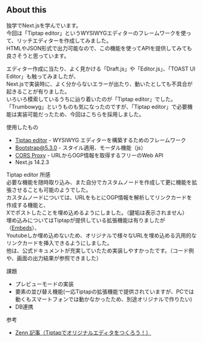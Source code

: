 ## About this

独学でNext.jsを学んでいます。  
今回は「Tiptap editor」というWYSIWYGエディターのフレームワークを使って、リッチエディターを作成してみました。  
HTMLやJSON形式で出力可能なので、この機能を使ってAPIを提供してみても良さそうと思っています。  

エディター作成に当たり、よく見かける「Draft.js」や「Editor.js」、「TOAST UI Editor」も触ってみましたが、  
Next.jsで実装時に、よく分からないエラーが出たり、動いたとしても不具合が起きることが有りました。  
いろいろ模索しているうちに辿り着いたのが「Tiptap editor」でした。  
「Trumbowyg」というものも気になったのですが、「Tiptap editor」で必要機能は実装可能だったため、今回はこちらを採用しました。  

使用したもの
- [Tiptap editor](https://tiptap.dev/docs/editor/introduction) -  WYSIWYG エディターを構築するためのフレームワーク
- [Bootstrap@5.3.0](https://getbootstrap.jp/)  - スタイル適用、モーダル機能（js）
- [CORS Proxy](https://corsproxy.io/) - URLからOGP情報を取得するフリーのWeb API
- Next.js 14.2.3

Tiptap editor 所感    
必要な機能を随時取り込み、また自分でカスタムノードを作成して更に機能を拡張させることも可能のようでした。  
カスタムノードについては、URLをもとにOGP情報を解析してリンクカードを作成する機能と、  
Xでポストしたことを埋め込めるようにしました。（鍵垢は表示されません）  
埋め込みについてはTiptapが提供している拡張機能は有りましたが（[Embeds](https://tiptap.dev/docs/editor/experiments/embeds)）、  
Youtubeしか埋め込めないため、オリジナルで様々なURLを埋め込める汎用的なリンクカードを挿入できるようにしました。  
他は、公式ドキュメントが充実していたため実装しやすかったです。（コード例や、画面の出力結果が参照できました）  


課題
- プレビューモードの実装  
- 要素の並び替え機能(一応Tiptapの拡張機能で提供されていますが、PCでは動くもスマートフォンでは動かなかったため、別途オリジナルで作りたい)  
- DB連携  


参考
- [Zenn 記事（Tiptapでオリジナルエディタをつくろう！）](https://zenn.dev/tellernovel_inc/articles/4a471eff90ab12)  
